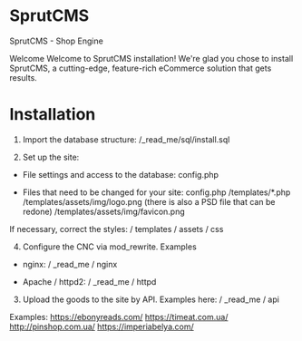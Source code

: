 # SprutCMS
SprutCMS - Shop Engine

Welcome
Welcome to SprutCMS installation! We're glad you chose to install SprutCMS, a cutting-edge, feature-rich eCommerce solution that gets results.

# Installation
1. Import the database structure:
/_read_me/sql/install.sql

2. Set up the site:

- File settings and access to the database:
config.php

- Files that need to be changed for your site:
config.php
/templates/*.php
/templates/assets/img/logo.png (there is also a PSD file that can be redone)
/templates/assets/img/favicon.png

If necessary, correct the styles:
/ templates / assets / css

4. Configure the CNC via mod_rewrite.
Examples
  - nginx:
  / _read_me / nginx

  - Apache / httpd2:
  / _read_me / httpd

3. Upload the goods to the site by API.
Examples here:
/ _read_me / api

Examples:
https://ebonyreads.com/
https://timeat.com.ua/
http://pinshop.com.ua/
https://imperiabelya.com/
